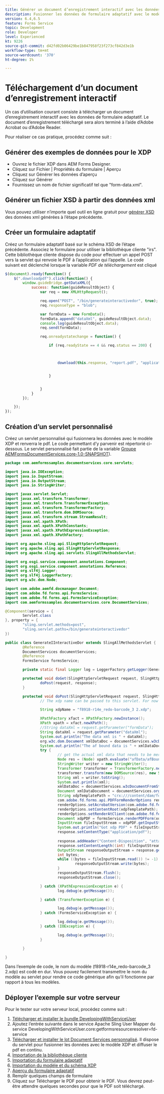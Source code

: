 ```yaml
---
title: Générer un document d’enregistrement interactif avec les données de formulaire adaptatif
description: Fusionner les données de formulaire adaptatif avec le modèle XDP pour générer un pdf téléchargeable
version: 6.4,6.5
feature: Forms Service
topic: Development
role: Developer
level: Experienced
kt: 9226
source-git-commit: d42fd02b06429be1b847958f23f273cf842d3e1b
workflow-type: tm+mt
source-wordcount: '370'
ht-degree: 1%

---
```



# Téléchargement d’un document d’enregistrement interactif

Un cas d’utilisation courant consiste à télécharger un document d’enregistrement interactif avec les données de formulaire adaptatif. Le document d’enregistrement téléchargé sera alors terminé à l’aide d’Adobe Acrobat ou d’Adobe Reader.

Pour réaliser ce cas pratique, procédez comme suit :

## Générer des exemples de données pour le XDP

* Ouvrez le fichier XDP dans AEM Forms Designer.
* Cliquez sur Fichier | Propriétés du formulaire | Aperçu
* Cliquez sur Générer les données d’aperçu
* Cliquez sur Générer
* Fournissez un nom de fichier significatif tel que &quot;form-data.xml&quot;.

## Générer un fichier XSD à partir des données xml

Vous pouvez utiliser n’importe quel outil en ligne gratuit pour [générer XSD](https://www.freeformatter.com/xsd-generator.html) des données xml générées à l’étape précédente.

## Créer un formulaire adaptatif

Créez un formulaire adaptatif basé sur le schéma XSD de l’étape précédente. Associez le formulaire pour utiliser la bibliothèque cliente &quot;irs&quot;. Cette bibliothèque cliente dispose du code pour effectuer un appel POST vers la servlet qui renvoie le PDF à l’application qui l’appelle. Le code suivant est déclenché lorsque la variable _PDF de téléchargement_ est cliqué

```javascript
$(document).ready(function() {
    $(".downloadpdf").click(function() {
        window.guideBridge.getDataXML({
            success: function(guideResultObject) {
                var req = new XMLHttpRequest();

                req.open("POST", "/bin/generateinteractivedor", true);
                req.responseType = "blob";

                var formData = new FormData();
                formData.append("dataXml", guideResultObject.data);
                console.log(guideResultObject.data);
                req.send(formData);

                req.onreadystatechange = function() {

                    if (req.readyState == 4 && req.status == 200) {



                        download(this.response, "report.pdf", "application/pdf");


                    }


                }
            }
        });

    });
});
```



## Création d’un servlet personnalisé

Créez un servlet personnalisé qui fusionnera les données avec le modèle XDP et renverra le pdf. Le code permettant d’y parvenir est répertorié ci-dessous. Le servlet personnalisé fait partie de la variable [Groupe AEMFormsDocumentServices.core-1.0-SNAPSHOT](/help/forms/assets/common-osgi-bundles/AEMFormsDocumentServices.core-1.0-SNAPSHOT.jar)).

```java
package com.aemformssamples.documentservices.core.servlets;

import java.io.IOException;
import java.io.InputStream;
import java.io.OutputStream;
import java.io.StringWriter;

import javax.servlet.Servlet;
import javax.xml.transform.Transformer;
import javax.xml.transform.TransformerException;
import javax.xml.transform.TransformerFactory;
import javax.xml.transform.dom.DOMSource;
import javax.xml.transform.stream.StreamResult;
import javax.xml.xpath.XPath;
import javax.xml.xpath.XPathConstants;
import javax.xml.xpath.XPathExpressionException;
import javax.xml.xpath.XPathFactory;

import org.apache.sling.api.SlingHttpServletRequest;
import org.apache.sling.api.SlingHttpServletResponse;
import org.apache.sling.api.servlets.SlingAllMethodsServlet;

import org.osgi.service.component.annotations.Component;
import org.osgi.service.component.annotations.Reference;
import org.slf4j.Logger;
import org.slf4j.LoggerFactory;
import org.w3c.dom.Node;

import com.adobe.aemfd.docmanager.Document;
import com.adobe.fd.forms.api.FormsService;
import com.adobe.fd.forms.api.FormsServiceException;
import com.aemformssamples.documentservices.core.DocumentServices;

@Component(service = {
        Servlet.class
}, property = {
        "sling.servlet.methods=post",
        "sling.servlet.paths=/bin/generateinteractivedor"
})

public class GenerateIInteractiveDor extends SlingAllMethodsServlet {
        @Reference
        DocumentServices documentServices;
        @Reference
        FormsService formsService;

        private static final Logger log = LoggerFactory.getLogger(GenerateIInteractiveDor.class);

        protected void doGet(SlingHttpServletRequest request, SlingHttpServletResponse response) {
                doPost(request, response);
        }

        protected void doPost(SlingHttpServletRequest request, SlingHttpServletResponse response) {
                // The xdp name can be passed to this servlet. For now it have been hardocded.

                String xdpName = "f8918-r14e_redo-barcode_3 2.xdp";

                XPathFactory xfact = XPathFactory.newInstance();
                XPath xpath = xfact.newXPath();
                //String dataXml = request.getParameter("formData");
                String dataXml = request.getParameter("dataXml");
                System.out.println("The data xml is " + dataXml);
                org.w3c.dom.Document xmlDataDoc = documentServices.w3cDocumentFromStrng(dataXml);
                System.out.println("The af bound data is " + xmlDataDoc.getElementsByTagName("topmostSubform").getLength());
                try {
                        // get the actual xml data that needs to be merged with the template. This can be made more generic
                        Node res = (Node) xpath.evaluate("afData/afBoundData/topmostSubform", xmlDataDoc, XPathConstants.NODE);
                        StringWriter writer = new StringWriter();
                        Transformer transformer = TransformerFactory.newInstance().newTransformer();
                        transformer.transform(new DOMSource(res), new StreamResult(writer));
                        String xml = writer.toString();
                        System.out.println(xml);
                        xmlDataDoc = documentServices.w3cDocumentFromStrng(xml);
                        Document xmlDataDocument = documentServices.orgw3cDocumentToAEMFDDocument(xmlDataDoc);
                        String xdpTemplatePath = "crx:///content/dam/formsanddocuments";
                        com.adobe.fd.forms.api.PDFFormRenderOptions renderOptions = new com.adobe.fd.forms.api.PDFFormRenderOptions();
                        renderOptions.setAcrobatVersion(com.adobe.fd.forms.api.AcrobatVersion.Acrobat_11);
                        renderOptions.setContentRoot(xdpTemplatePath);
                        renderOptions.setRenderAtClient(com.adobe.fd.forms.api.RenderAtClient.NO);
                        Document xdpPDF = formsService.renderPDFForm(xdpName, xmlDataDocument, renderOptions);
                        InputStream fileInputStream = xdpPDF.getInputStream();
                        System.out.println("Got xdp PDF" + fileInputStream.available());
                        response.setContentType("application/pdf");
                        
                        response.addHeader("Content-Disposition", "attachment; filename=" + xdpName.replace("xdp", "pdf"));
                        response.setContentLength((int) fileInputStream.available());
                        OutputStream responseOutputStream = response.getOutputStream();
                        int bytes;
                        while ((bytes = fileInputStream.read()) != -1) {
                                responseOutputStream.write(bytes);
                        }
                        responseOutputStream.flush();
                        responseOutputStream.close();

                } catch (XPathExpressionException e) {
                        log.debug(e.getMessage());

                } catch (TransformerException e) {

                        log.debug(e.getMessage());
                } catch (FormsServiceException e) {

                        log.debug(e.getMessage());
                } catch (IOException e) {

                        log.debug(e.getMessage());
                }

        }

}
```

Dans l’exemple de code, le nom du modèle (f8918-r14e_redo-barcode_3 2.xdp) est codé en dur. Vous pouvez facilement transmettre le nom du modèle au servlet pour rendre ce code générique afin qu’il fonctionne par rapport à tous les modèles.


## Déployer l’exemple sur votre serveur

Pour le tester sur votre serveur local, procédez comme suit :

1. [Télécharger et installer le bundle DevelopingWithServiceUser](/help/forms/assets/common-osgi-bundles/DevelopingWithServiceUser.jar)
1. Ajoutez l’entrée suivante dans le service Apache Sling User Mapper du service DevelopingWithServiceUser.core:getformsresourceresolver=fd-service
1. [Télécharger et installer le lot Document Services personnalisé](/help/forms/assets/common-osgi-bundles/AEMFormsDocumentServices.core-1.0-SNAPSHOT.jar). Il dispose du servlet pour fusionner les données avec le modèle XDP et diffuser le pdf en continu.
1. [Importation de la bibliothèque cliente](assets/irs.zip)
1. [Importation du formulaire adaptatif](assets/f8918complete.zip)
1. [Importation du modèle et du schéma XDP](assets/xdp-template-and-xsd.zip)
1. [Aperçu du formulaire adaptatif](http://localhost:4502/content/dam/formsanddocuments/f8918complete/jcr:content?wcmmode=disabled)
1. Remplir quelques champs de formulaire
1. Cliquez sur Télécharger le PDF pour obtenir le PDF. Vous devrez peut-être attendre quelques secondes pour que le PDF soit téléchargé.



